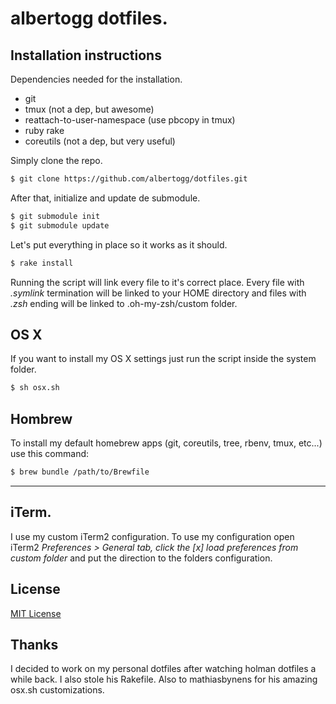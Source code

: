 # albertogg dotfiles.

## Installation instructions

Dependencies needed for the installation.

- git
- tmux (not a dep, but awesome)
- reattach-to-user-namespace (use pbcopy in tmux)
- ruby rake
- coreutils (not a dep, but very useful)

Simply clone the repo.

```sh
$ git clone https://github.com/albertogg/dotfiles.git
```

After that, initialize and update de submodule.

```sh
$ git submodule init
$ git submodule update
```

Let's put everything in place so it works as it should.

```sh
$ rake install
```

Running the script will link every file to it's correct place. Every file with
*.symlink* termination will be linked to your HOME directory and files with *.zsh*
ending will be linked to .oh-my-zsh/custom folder.

## OS X

If you want to install my OS X settings just run the script inside the system
folder.

```sh
$ sh osx.sh
```

## Hombrew

To install my default homebrew apps (git, coreutils, tree, rbenv, tmux, etc...)
use this command:

```sh
$ brew bundle /path/to/Brewfile
```

* * *
## iTerm.

I use my custom iTerm2 configuration. To use my configuration open iTerm2
*Preferences > General tab, click the [x] load preferences from custom folder* and
put the direction to the folders configuration.

## License

[MIT License][mit]

## Thanks

I decided to work on my personal dotfiles after watching holman dotfiles a while back. I
also stole his Rakefile. Also to mathiasbynens for his amazing osx.sh
customizations.

[mit]: https://github.com/albertogg/dotfiles/blob/master/LICENSE
